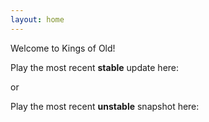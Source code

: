 ```yaml
---
layout: home 
---
```


Welcome to Kings of Old!
>
Play the most recent **stable** update here:
>
or
>
Play the most recent **unstable** snapshot here:
